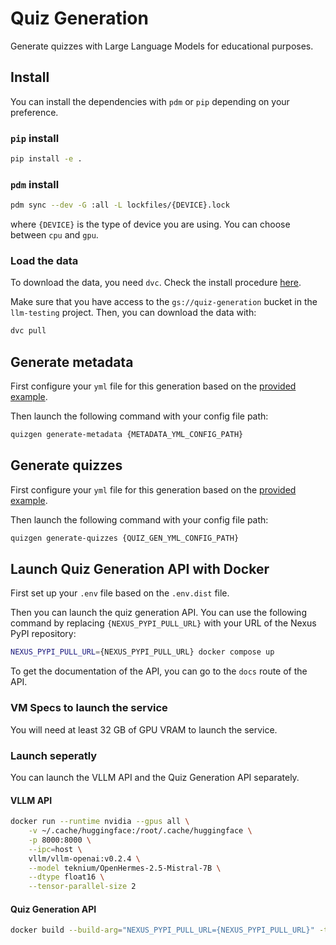 # Quiz Generation

Generate quizzes with Large Language Models for educational purposes.

## Install

You can install the dependencies with `pdm` or `pip` depending on your preference.

### `pip` install

```bash
pip install -e .
```

### `pdm` install

```bash
pdm sync --dev -G :all -L lockfiles/{DEVICE}.lock
```

where `{DEVICE}` is the type of device you are using. You can choose between `cpu` and `gpu`.

### Load the data

To download the data, you need `dvc`. Check the install procedure [here](https://dvc.org/doc/install).

Make sure that you have access to the `gs://quiz-generation` bucket in the `llm-testing` project. Then, you can download the data with:

```bash
dvc pull
```

## Generate metadata

First configure your `yml` file for this generation based on the [provided example](configs/zephyr_fr/metadata_generation.yml).

Then launch the following command with your config file path:

```bash
quizgen generate-metadata {METADATA_YML_CONFIG_PATH}
```

## Generate quizzes

First configure your `yml` file for this generation based on the [provided example](configs/zephyr_fr/quiz_generation.yml).

Then launch the following command with your config file path:

```bash
quizgen generate-quizzes {QUIZ_GEN_YML_CONFIG_PATH}
```

## Launch Quiz Generation API with Docker 

First set up your `.env` file based on the `.env.dist` file.

Then you can launch the quiz generation API. You can use the following command by replacing `{NEXUS_PYPI_PULL_URL}` with your URL of the Nexus PyPI repository:

```bash
NEXUS_PYPI_PULL_URL={NEXUS_PYPI_PULL_URL} docker compose up
```

To get the documentation of the API, you can go to the `docs` route of the API.

### VM Specs to launch the service

You will need at least 32 GB of GPU VRAM to launch the service.

### Launch seperatly

You can launch the VLLM API and the Quiz Generation API separately.

#### VLLM API

```bash
docker run --runtime nvidia --gpus all \
    -v ~/.cache/huggingface:/root/.cache/huggingface \
    -p 8000:8000 \
    --ipc=host \
    vllm/vllm-openai:v0.2.4 \
    --model teknium/OpenHermes-2.5-Mistral-7B \
    --dtype float16 \
    --tensor-parallel-size 2
```

#### Quiz Generation API

```bash
docker build --build-arg="NEXUS_PYPI_PULL_URL={NEXUS_PYPI_PULL_URL}" -t quizgen -f server/Dockerfile . && docker run --env-file .env --network="host" -p 3000:3000 quizgen
```

